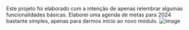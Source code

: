 

Este projeto foi elaborado com a intenção de apenas relembrar algumas funcionalidades básicas. Elaborei uma agenda de metas para 2024 bastante simples, apenas para darmos início ao novo módulo.
![image](https://github.com/leonrd007/Aquecimento-3-Modulo-/assets/132526427/44752c2b-cab8-4e05-938f-2187c9a997ca)
